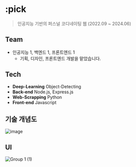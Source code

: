 # :pick
>인공지능 기반의 퍼스널 코디네이팅 웹 (2022.09 ~ 2024.06)

## Team
- 인공지능 1, 백엔드 1, 프론트엔드 1
  - 기획, 디자인, 프론트엔드 개발을 맡았습니다.

## Tech
- **Deep-Learning** Object-Detecting
- **Back-end** Node.js, Express.js
- **Web-Scrapping** Python
- **Front-end** Javascript

## 기술 개념도
![image](https://github.com/user-attachments/assets/7a9e6cb6-c5c6-444f-ba31-e5a10fa0edb7)

## UI
![Group 1 (1)](https://github.com/user-attachments/assets/12ebd92d-99a6-407b-918c-af96a4c842b3)
